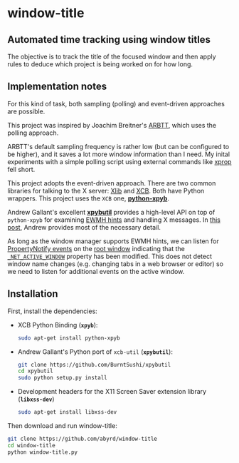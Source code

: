 window-title
============

## Automated time tracking using window titles

The objective is to track the title of the focused window and then apply rules to deduce which project is being worked on for how long.

## Implementation notes

For this kind of task, both sampling (polling) and event-driven approaches are possible. 

This project was inspired by Joachim Breitner's [ARBTT](https://www.joachim-breitner.de/blog/archives/336-The-Automatic-Rule-Based-Time-Tracker.html), which uses the polling approach.

ARBTT's default sampling frequency is rather low (but can be configured to be higher), and it saves a lot more window information than I need. My inital experiments with a simple polling script using external commands like [xprop](http://www.xfree86.org/4.0/xprop.1.html) fell short. 

This project adopts the event-driven approach. There are two common libraries for talking to the X server: [Xlib](https://en.wikipedia.org/wiki/Xlib) and [XCB](https://en.wikipedia.org/wiki/XCB). Both have Python wrappers. This project uses the `XCB` one, **[python-xpyb](http://xcb.freedesktop.org/XcbPythonBinding/)**.

Andrew Gallant's excellent **[xpybutil](https://github.com/BurntSushi/xpybutil)** provides a high-level API on top of `python-xpyb` for examining [EWMH hints](https://en.wikipedia.org/wiki/Extended_Window_Manager_Hints) and handling X messages. In [this post](https://bbs.archlinux.org/viewtopic.php?pid=919624#p919624), Andrew provides most of the necessary detail.

As long as the window manager supports EWMH hints, we can listen for [PropertyNotify events](http://tronche.com/gui/x/xlib/events/client-communication/property.html) on the [root window](https://en.wikipedia.org/wiki/Root_window) indicating that the [`_NET_ACTIVE_WINDOW`](http://standards.freedesktop.org/wm-spec/wm-spec-latest.html#idm140200472702304) property has been modified. This does not detect window name changes (e.g. changing tabs in a web browser or editor) so we need to listen for additional events on the active window.

## Installation

First, install the dependencies:

- XCB Python Binding (**`xpyb`**):
  ```bash
  sudo apt-get install python-xpyb
  ```

- Andrew Gallant's Python port of `xcb-util` (**`xpybutil`**):
  ```bash
  git clone https://github.com/BurntSushi/xpybutil
  cd xpybutil
  sudo python setup.py install
  ```

- Development headers for the X11 Screen Saver extension library (**`libxss-dev`**)
  ```bash
  sudo apt-get install libxss-dev
  ```

Then download and run window-title:

```bash
git clone https://github.com/abyrd/window-title
cd window-title
python window-title.py
```
